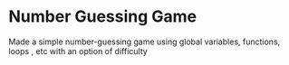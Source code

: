 # Number Guessing Game
 
Made a simple number-guessing game using global variables, functions, loops , etc with an option of difficulty 
